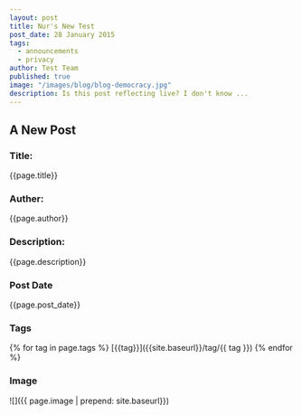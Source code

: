 ```yaml
---
layout: post
title: Nur's New Test
post_date: 28 January 2015
tags: 
  - announcements
  - privacy
author: Test Team
published: true
image: "/images/blog/blog-democracy.jpg"
description: Is this post reflecting live? I don't know ...
---
```

## A New Post

### Title:
{{page.title}}

### Auther:
{{page.author}}

### Description:
{{page.description}}

### Post Date
{{page.post_date}}

### Tags
{% for tag in page.tags %}
[{{tag}}]({{site.baseurl}}/tag/{{ tag }})
{% endfor %}

### Image
![]({{ page.image | prepend: site.baseurl}})
